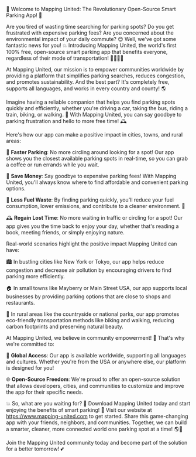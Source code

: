 🎉 Welcome to Mapping United: The Revolutionary Open-Source Smart Parking App! 🎉

Are you tired of wasting time searching for parking spots? Do you get frustrated with expensive parking fees? Are you concerned about the environmental impact of your daily commute? 😊 Well, we've got some fantastic news for you! 💥 Introducing Mapping United, the world's first 100% free, open-source smart parking app that benefits everyone, regardless of their mode of transportation! 🚌🚂🏃‍♀️

At Mapping United, our mission is to empower communities worldwide by providing a platform that simplifies parking searches, reduces congestion, and promotes sustainability. And the best part? It's completely free, supports all languages, and works in every country and county! 🌎

Imagine having a reliable companion that helps you find parking spots quickly and efficiently, whether you're driving a car, taking the bus, riding a train, biking, or walking. 💪 With Mapping United, you can say goodbye to parking frustration and hello to more free time! 🕰️

Here's how our app can make a positive impact in cities, towns, and rural areas:

🔴 **Faster Parking**: No more circling around looking for a spot! Our app shows you the closest available parking spots in real-time, so you can grab a coffee or run errands while you wait.

💸 **Save Money**: Say goodbye to expensive parking fees! With Mapping United, you'll always know where to find affordable and convenient parking options.

🚗 **Less Fuel Waste**: By finding parking quickly, you'll reduce your fuel consumption, lower emissions, and contribute to a cleaner environment. 🌿

🕰️ **Regain Lost Time**: No more waiting in traffic or circling for a spot! Our app gives you the time back to enjoy your day, whether that's reading a book, meeting friends, or simply enjoying nature.

Real-world scenarios highlight the positive impact Mapping United can have:

🏙️ In bustling cities like New York or Tokyo, our app helps reduce congestion and decrease air pollution by encouraging drivers to find parking more efficiently.

🏠 In small towns like Mayberry or Main Street USA, our app supports local businesses by providing parking options that are close to shops and restaurants.

🌳 In rural areas like the countryside or national parks, our app promotes eco-friendly transportation methods like biking and walking, reducing carbon footprints and preserving natural beauty.

At Mapping United, we believe in community empowerment! 🎉 That's why we're committed to:

💬 **Global Access**: Our app is available worldwide, supporting all languages and cultures. Whether you're from the USA or anywhere else, our platform is designed for you!

🌐 **Open-Source Freedom**: We're proud to offer an open-source solution that allows developers, cities, and communities to customize and improve the app for their specific needs.

💥 So, what are you waiting for? 🤔 Download Mapping United today and start enjoying the benefits of smart parking! 📲 Visit our website at https://www.mapping-united.com to get started. Share this game-changing app with your friends, neighbors, and communities. Together, we can build a smarter, cleaner, more connected world one parking spot at a time! 🌎💪

Join the Mapping United community today and become part of the solution for a better tomorrow! 💕